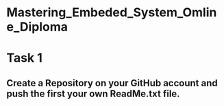 # Mastering_Embeded_System_Omline_Diploma
# Task 1

## Create a Repository on your GitHub account and push the first your own ReadMe.txt file.

